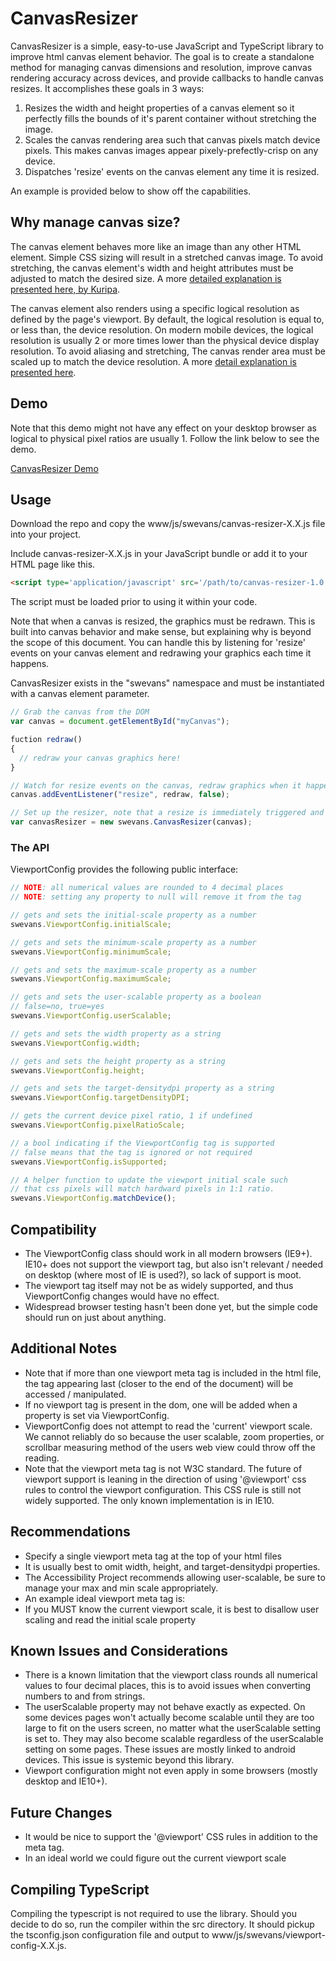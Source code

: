 # CanvasResizer #

CanvasResizer is a simple, easy-to-use JavaScript and TypeScript library to improve html canvas element behavior. The goal is to create a standalone method for managing canvas dimensions and resolution, improve canvas rendering accuracy across devices, and provide callbacks to handle canvas resizes. It accomplishes these goals in 3 ways:
<ol>
<li>Resizes the width and height properties of a canvas element so it perfectly fills the bounds of it's parent container without stretching the image.</li>
<li>Scales the canvas rendering area such that canvas pixels match device pixels. This makes canvas images appear pixely-prefectly-crisp on any device.</li>
<li>Dispatches 'resize' events on the canvas element any time it is resized.</li>
</ol>
An example is provided below to show off the capabilities.

## Why manage canvas size? ##
The canvas element behaves more like an image than any other HTML element. Simple CSS sizing will result in a stretched canvas image. To avoid stretching, the canvas element's width and height attributes must be adjusted to match the desired size. A more <a href="http://www.kirupa.com/html5/resizing_html_canvas_element.htm" target="_blank">detailed explanation is presented here, by Kuripa</a>.

The canvas element also renders using a specific logical resolution as defined by the page's viewport. By default, the logical resolution is equal to, or less than, the device resolution. On modern mobile devices, the logical resolution is usually 2 or more times lower than the physical device display resolution. To avoid aliasing and stretching, The canvas render area must be scaled up to match the device resolution. A more <a href="https://coderwall.com/p/vmkk6a/how-to-make-the-canvas-not-look-like-crap-on-retina" target="_blank">detail explanation is presented here</a>.

## Demo ##
Note that this demo might not have any effect on your desktop browser as logical to physical pixel ratios are usually 1. Follow the link below to see the demo.

<a href="http://spencer-evans.com/share/github/canvas-resizer/" target="_blank">CanvasResizer Demo</a>

## Usage ##
Download the repo and copy the www/js/swevans/canvas-resizer-X.X.js file into your project.

Include canvas-resizer-X.X.js in your JavaScript bundle or add it to your HTML page like this.

```html
<script type='application/javascript' src='/path/to/canvas-resizer-1.0.js'></script>
```
The script must be loaded prior to using it within your code.

Note that when a canvas is resized, the graphics must be redrawn. This is built into canvas behavior and make sense, but explaining why is beyond the scope of this document. You can handle this by listening for 'resize' events on your canvas element and redrawing your graphics each time it happens. 

CanvasResizer exists in the "swevans" namespace and must be instantiated with a canvas element parameter.

```js
// Grab the canvas from the DOM
var canvas = document.getElementById("myCanvas");

fuction redraw()
{
  // redraw your canvas graphics here!
}

// Watch for resize events on the canvas, redraw graphics when it happens
canvas.addEventListener("resize", redraw, false);

// Set up the resizer, note that a resize is immediately triggered and a redraw() will follow that
var canvasResizer = new swevans.CanvasResizer(canvas);
```

### The API ###
ViewportConfig provides the following public interface:
```js
// NOTE: all numerical values are rounded to 4 decimal places
// NOTE: setting any property to null will remove it from the tag

// gets and sets the initial-scale property as a number
swevans.ViewportConfig.initialScale;

// gets and sets the minimum-scale property as a number
swevans.ViewportConfig.minimumScale;

// gets and sets the maximum-scale property as a number
swevans.ViewportConfig.maximumScale;

// gets and sets the user-scalable property as a boolean
// false=no, true=yes
swevans.ViewportConfig.userScalable;

// gets and sets the width property as a string
swevans.ViewportConfig.width;

// gets and sets the height property as a string
swevans.ViewportConfig.height;

// gets and sets the target-densitydpi property as a string
swevans.ViewportConfig.targetDensityDPI;

// gets the current device pixel ratio, 1 if undefined
swevans.ViewportConfig.pixelRatioScale;

// a bool indicating if the ViewportConfig tag is supported
// false means that the tag is ignored or not required
swevans.ViewportConfig.isSupported;

// A helper function to update the viewport initial scale such 
// that css pixels will match hardward pixels in 1:1 ratio.
swevans.ViewportConfig.matchDevice();
```

## Compatibility ##
- The ViewportConfig class should work in all modern browsers (IE9+). IE10+ does not support the viewport tag, but also isn't relevant / needed on desktop (where most of IE is used?), so lack of support is moot.
- The viewport tag itself may not be as widely supported, and thus ViewportConfig changes would have no effect.
- Widespread browser testing hasn't been done yet, but the simple code should run on just about anything.

## Additional Notes ##
- Note that if more than one viewport meta tag is included in the html file, the tag appearing last (closer to the end of the document) will be accessed / manipulated.
- If no viewport tag is present in the dom, one will be added when a property is set via ViewportConfig.
- ViewportConfig does not attempt to read the 'current' viewport scale. We cannot reliably do so because the user scalable, zoom properties, or scrollbar measuring method of the users web view could throw off the reading.
- Note that the viewport meta tag is not W3C standard. The future of viewport support is leaning in the direction of using '@viewport' css rules to control the viewport configuration. This CSS rule is still not widely supported. The only known implementation is in IE10.

## Recommendations ##
- Specify a single viewport meta tag at the top of your html files
- It is usually best to omit width, height, and target-densitydpi properties. 
- The Accessibility Project recommends allowing user-scalable, be sure to manage your max and min scale appropriately.
- An example ideal viewport meta tag is: <meta name="viewport" content="user-scalable=no, initial-scale=1.0, maximum-scale=3.0, minimum-scale=0.1" />
- If you MUST know the current viewport scale, it is best to disallow user scaling and read the initial scale property

## Known Issues and Considerations ##
- There is a known limitation that the viewport class rounds all numerical values to four decimal places, this is to avoid issues when converting numbers to and from strings.
- The userScalable property may not behave exactly as expected. On some devices pages won't actually become scalable until they are too large to fit on the users screen, no matter what the userScalable setting is set to. They may also become scalable regardless of the userScalable setting on  some pages. These issues are mostly linked to android devices. This issue is systemic beyond this library.
- Viewport configuration might not even apply in some browsers (mostly desktop and IE10+).

## Future Changes ##
- It would be nice to support the '@viewport' CSS rules in addition to the meta tag.
- In an ideal world we could figure out the current viewport scale

## Compiling TypeScript ##
Compiling the typescript is not required to use the library. Should you decide to do so, run the compiler within the src directory. It should pickup the tsconfig.json configuration file and output to www/js/swevans/viewport-config-X.X.js.
